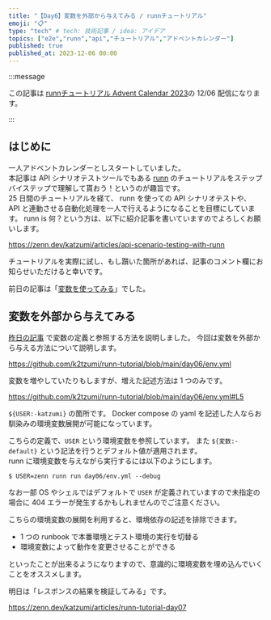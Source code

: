 ```yaml
---
title: "【Day6】変数を外部から与えてみる / runnチュートリアル"
emoji: "📋"
type: "tech" # tech: 技術記事 / idea: アイデア
topics: ["e2e","runn","api","チュートリアル","アドベントカレンダー"]
published: true
published_at: 2023-12-06 00:00
---
```


:::message

この記事は [runnチュートリアル Advent Calendar 2023](https://qiita.com/advent-calendar/2023/runn-tutorial)の 12/06 配信になります。

:::

## はじめに

一人アドベントカレンダーとしスタートしていました。  
本記事は API シナリオテストツールでもある [runn](https://github.com/k1LoW/runn) のチュートリアルをステップバイステップで理解して貰おう！というのが趣旨です。  
25 日間のチュートリアルを経て、 runn を使っての API シナリオテストや、 API と連動させる自動化処理を一人で行えるようになることを目標にしています。 
runn is 何？という方は、以下に紹介記事を書いていますのでよろしくお願いします。

https://zenn.dev/katzumi/articles/api-scenario-testing-with-runn

チュートリアルを実際に試し、もし躓いた箇所があれば、記事のコメント欄にお知らせいただけると幸いです。

前日の記事は「[変数を使ってみる](https://zenn.dev/katzumi/articles/runn-tutorial-day05)」でした。

## 変数を外部から与えてみる

[昨日の記事](https://zenn.dev/katzumi/articles/runn-tutorial-day05) で変数の定義と参照する方法を説明しました。 
今回は変数を外部から与える方法について説明します。

https://github.com/k2tzumi/runn-tutorial/blob/main/day06/env.yml

変数を増やしていたりもしますが、増えた記述方法は 1 つのみです。

https://github.com/k2tzumi/runn-tutorial/blob/main/day06/env.yml#L5

`${USER:-katzumi}` の箇所です。
Docker compose の yaml を記述した人ならお馴染みの環境変数展開が可能になっています。

こちらの定義で、`USER` という環境変数を参照しています。
また `${変数:-default}` という記法を行うとデフォルト値が適用されます。  
runn に環境変数を与えながら実行するには以下のようにします。

```console
$ USER=zenn runn run day06/env.yml --debug
```

なお一部 OS やシェルではデフォルトで `USER` が定義されていますので未指定の場合に 404 エラーが発生するかもしれませんのでご注意ください。

こちらの環境変数の展開を利用すると、環境依存の記述を排除できます。

* 1 つの runbook で本番環境とテスト環境の実行を切替る
* 環境変数によって動作を変更させることができる

といったことが出来るようになりますので、意識的に環境変数を埋め込んでいくことをオススメします。

明日は「レスポンスの結果を検証してみる」です。

https://zenn.dev/katzumi/articles/runn-tutorial-day07